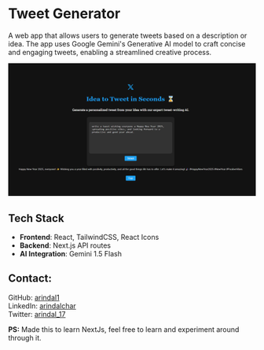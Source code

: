 # Tweet Generator

A web app that allows users to generate tweets based on a description or idea. The app uses Google Gemini's Generative AI model to craft concise and engaging tweets, enabling a streamlined creative process.

![image](public/screenshot.png)

## Tech Stack
- **Frontend**: React, TailwindCSS, React Icons
- **Backend**: Next.js API routes
- **AI Integration**: Gemini 1.5 Flash

## Contact:
GitHub: [arindal1](https://github.com/arindal1) <br>
LinkedIn: [arindalchar](https://www.linkedin.com/arindalchar/) <br>
Twitter: [arindal_17](https://twitter.com/arindal_17) <br>

**PS:** Made this to learn NextJs, feel free to learn and experiment around through it.